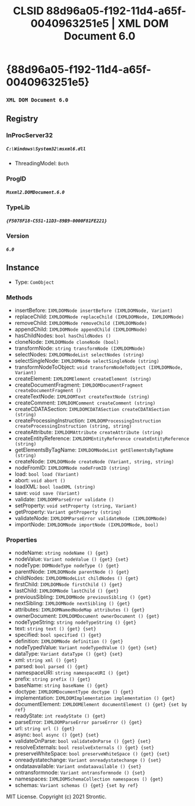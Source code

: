 ﻿---
title: "CLSID 88d96a05-f192-11d4-a65f-0040963251e5 | XML DOM Document 6.0"
excerpt: What is COM-Object CLSID 88d96a05-f192-11d4-a65f-0040963251e5?
---

# {88d96a05-f192-11d4-a65f-0040963251e5}

### `XML DOM Document 6.0`

## Registry


### InProcServer32

##### `C:\Windows\System32\msxml6.dll`
* ThreadingModel: `Both`

### ProgID

##### `Msxml2.DOMDocument.6.0`

### TypeLib

##### `{F5078F18-C551-11D3-89B9-0000F81FE221}`

### Version

##### `6.0`

## Instance

* Type: `ComObject`

### Methods

* insertBefore: `IXMLDOMNode insertBefore (IXMLDOMNode, Variant)`
* replaceChild: `IXMLDOMNode replaceChild (IXMLDOMNode, IXMLDOMNode)`
* removeChild: `IXMLDOMNode removeChild (IXMLDOMNode)`
* appendChild: `IXMLDOMNode appendChild (IXMLDOMNode)`
* hasChildNodes: `bool hasChildNodes ()`
* cloneNode: `IXMLDOMNode cloneNode (bool)`
* transformNode: `string transformNode (IXMLDOMNode)`
* selectNodes: `IXMLDOMNodeList selectNodes (string)`
* selectSingleNode: `IXMLDOMNode selectSingleNode (string)`
* transformNodeToObject: `void transformNodeToObject (IXMLDOMNode, Variant)`
* createElement: `IXMLDOMElement createElement (string)`
* createDocumentFragment: `IXMLDOMDocumentFragment createDocumentFragment ()`
* createTextNode: `IXMLDOMText createTextNode (string)`
* createComment: `IXMLDOMComment createComment (string)`
* createCDATASection: `IXMLDOMCDATASection createCDATASection (string)`
* createProcessingInstruction: `IXMLDOMProcessingInstruction createProcessingInstruction (string, string)`
* createAttribute: `IXMLDOMAttribute createAttribute (string)`
* createEntityReference: `IXMLDOMEntityReference createEntityReference (string)`
* getElementsByTagName: `IXMLDOMNodeList getElementsByTagName (string)`
* createNode: `IXMLDOMNode createNode (Variant, string, string)`
* nodeFromID: `IXMLDOMNode nodeFromID (string)`
* load: `bool load (Variant)`
* abort: `void abort ()`
* loadXML: `bool loadXML (string)`
* save: `void save (Variant)`
* validate: `IXMLDOMParseError validate ()`
* setProperty: `void setProperty (string, Variant)`
* getProperty: `Variant getProperty (string)`
* validateNode: `IXMLDOMParseError validateNode (IXMLDOMNode)`
* importNode: `IXMLDOMNode importNode (IXMLDOMNode, bool)`

### Properties

* nodeName: `string nodeName () {get} `
* nodeValue: `Variant nodeValue () {get} {set} `
* nodeType: `DOMNodeType nodeType () {get} `
* parentNode: `IXMLDOMNode parentNode () {get} `
* childNodes: `IXMLDOMNodeList childNodes () {get} `
* firstChild: `IXMLDOMNode firstChild () {get} `
* lastChild: `IXMLDOMNode lastChild () {get} `
* previousSibling: `IXMLDOMNode previousSibling () {get} `
* nextSibling: `IXMLDOMNode nextSibling () {get} `
* attributes: `IXMLDOMNamedNodeMap attributes () {get} `
* ownerDocument: `IXMLDOMDocument ownerDocument () {get} `
* nodeTypeString: `string nodeTypeString () {get} `
* text: `string text () {get} {set} `
* specified: `bool specified () {get} `
* definition: `IXMLDOMNode definition () {get} `
* nodeTypedValue: `Variant nodeTypedValue () {get} {set} `
* dataType: `Variant dataType () {get} {set} `
* xml: `string xml () {get} `
* parsed: `bool parsed () {get} `
* namespaceURI: `string namespaceURI () {get} `
* prefix: `string prefix () {get} `
* baseName: `string baseName () {get} `
* doctype: `IXMLDOMDocumentType doctype () {get} `
* implementation: `IXMLDOMImplementation implementation () {get} `
* documentElement: `IXMLDOMElement documentElement () {get} {set by ref}`
* readyState: `int readyState () {get} `
* parseError: `IXMLDOMParseError parseError () {get} `
* url: `string url () {get} `
* async: `bool async () {get} {set} `
* validateOnParse: `bool validateOnParse () {get} {set} `
* resolveExternals: `bool resolveExternals () {get} {set} `
* preserveWhiteSpace: `bool preserveWhiteSpace () {get} {set} `
* onreadystatechange: `Variant onreadystatechange () {set} `
* ondataavailable: `Variant ondataavailable () {set} `
* ontransformnode: `Variant ontransformnode () {set} `
* namespaces: `IXMLDOMSchemaCollection namespaces () {get} `
* schemas: `Variant schemas () {get} {set by ref}`

MIT License. Copyright (c) 2021 Strontic.


